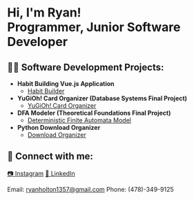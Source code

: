 <h1>Hi, I'm Ryan! <br/><a>Programmer</a>, <a>Junior Software Developer</a></h1>

<h2>👨‍💻 Software Development Projects:</h2>

- <b>Habit Building Vue.js Application</b>
  - [Habit Builder](https://github.com/VentusLeon/Habit-Builder-SPA)
- <b>YuGiOh! Card Organizer (Database Systems Final Project)</b>
  - [YuGiOh! Card Organizer](https://github.com/VentusLeon/Database-Systems-Final-Project)
- <b>DFA Modeler (Theoretical Foundations Final Project)</b>
  - [Deterministic Finite Automata Model](https://github.com/VentusLeon/DFA-Model)
- <b>Python Download Organizer</b>
  - [Download Organizer](https://github.com/VentusLeon/Python-Download-Organizer)


<h2> 🤳 Connect with me:</h2>

[📷 Instagram](https://www.instagram.com/rholton02/)
[💬 LinkedIn](https://www.linkedin.com/in/ryan-holton-62a79322b/)

<a>Email: ryanholton1357@gmail.com</a>
<a>Phone: (478)-349-9125</a>
